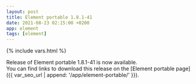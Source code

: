 ```yaml
---
layout: post
title: Element portable 1.8.1-41
date: 2021-08-23 02:15:00 +0200
app: element
tags: [element]
---
```

{% include vars.html %}

Release of Element portable 1.8.1-41 is now available.<br />
You can find links to download this release on the [Element portable page]({{ var_seo_url | append: '/app/element-portable/' }}).
